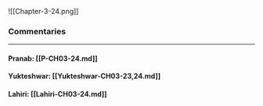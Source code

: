 ![[Chapter-3-24.png]]

### Commentaries

---

#### Pranab: [[P-CH03-24.md]]

#### Yukteshwar: [[Yukteshwar-CH03-23,24.md]]

#### Lahiri: [[Lahiri-CH03-24.md]]
